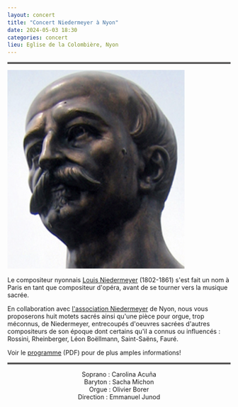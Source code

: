```yaml
---
layout: concert
title: "Concert Niedermeyer à Nyon"
date: 2024-05-03 18:30
categories: concert
lieu: Eglise de la Colombière, Nyon
---
```


<hr style="border-top: 3px double #8c8b8b"/>

<img src="/images/2024-05-03-niedermeyer.jpg" alt="Photo d'un buste 
en bronze de Louis Niedermeyer" 
  class="img-responsive" style="align=middle"/>

Le compositeur nyonnais <a href="https://en.wikipedia.org/wiki/Louis_Niedermeyer">Louis Niedermeyer</a> (1802-1861) 
s'est fait un nom à Paris en tant que compositeur d'opéra, avant de se
tourner vers la musique sacrée.

En collaboration avec <a href="https://www.niedermeyer-nyon.ch/">l'association Niedermeyer</a> de Nyon, nous vous
proposerons huit motets sacrés ainsi qu'une pièce pour orgue, trop méconnus, de Niedermeyer, entrecoupés d'oeuvres
sacrées d'autres compositeurs de son époque dont certains qu'il a connus ou influencés : 
Rossini, Rheinberger,
Léon Boëllmann, Saint-Saëns, Fauré.

Voir le <a href="/affiches/2024-05-03_Nyon_Niedermeyer_programme.pdf">programme</a> (PDF) pour de plus amples
informations!

<hr style="border-top: 3px double #8c8b8b"/>

<p style="text-align: center">
Soprano : Carolina Acuña<br/>
Baryton : Sacha Michon<br/>
Orgue : Olivier Borer<br/>
Direction : Emmanuel Junod<br/>
</p>

